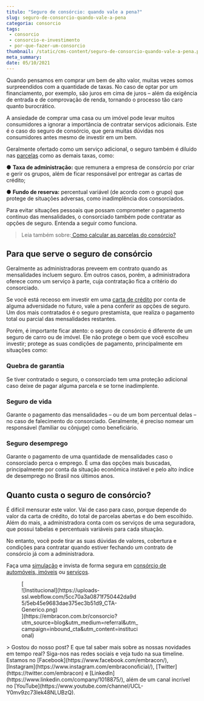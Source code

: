 ```yaml
---
titulo: "Seguro de consórcio: quando vale a pena?"
slug: seguro-de-consorcio-quando-vale-a-pena
categoria: consorcio
tags:
 - consorcio
 - consorcio-e-investimento
 - por-que-fazer-um-consorcio
thumbnail: /static/cms-content/seguro-de-consorcio-quando-vale-a-pena.png
meta_summary: 
date: 05/10/2021
---
```

Quando pensamos em comprar um bem de alto valor, muitas vezes somos surpreendidos com a quantidade de taxas. No caso de optar por um financiamento, por exemplo, são juros em cima de juros – além da exigência de entrada e de comprovação de renda, tornando o processo tão caro quanto burocrático.

A ansiedade de comprar uma casa ou um imóvel pode levar muitos consumidores a ignorar a importância de contratar serviços adicionais. Este é o caso do seguro de consórcio, que gera muitas dúvidas nos consumidores antes mesmo de investir em um bem.

Geralmente ofertado como um serviço adicional, o seguro também é diluído nas [parcelas](https://www.embracon.com.br/blog/parcela-de-consorcio-tem-juros) como as demais taxas, como:

● **Taxa de administração:** que remunera a empresa de consórcio por criar e gerir os grupos, além de ficar responsável por entregar as cartas de crédito;

● **Fundo de reserva:** percentual variável (de acordo com o grupo) que protege de situações adversas, como inadimplência dos consorciados.

Para evitar situações pessoais que possam comprometer o pagamento contínuo das mensalidades, o consorciado também pode contratar as opções de seguro. Entenda a seguir como funciona.

> Leia também sobre:[ Como calcular as parcelas do consórcio?](https://www.embracon.com.br/blog/como-calcular-as-parcelas-no-consorcio)

**Para que serve o seguro de consórcio**
----------------------------------------

Geralmente as administradoras preveem em contrato quando as mensalidades incluem seguro. Em outros casos, porém, a administradora oferece como um serviço à parte, cuja contratação fica a critério do consorciado.

Se você está receoso em investir em uma [carta de crédito](https://www.embracon.com.br/conhecaoconsorcio/o-que-e-carta-de-credito) por conta de alguma adversidade no futuro, vale a pena conferir as opções de seguro. Um dos mais contratados é o seguro prestamista, que realiza o pagamento total ou parcial das mensalidades restantes.

Porém, é importante ficar atento: o seguro de consórcio é diferente de um seguro de carro ou de imóvel. Ele não protege o bem que você escolheu investir; protege as suas condições de pagamento, principalmente em situações como:

### Quebra de garantia

Se tiver contratado o seguro, o consorciado tem uma proteção adicional caso deixe de pagar alguma parcela e se torne inadimplente.

### Seguro de vida

Garante o pagamento das mensalidades – ou de um bom percentual delas – no caso de falecimento do consorciado. Geralmente, é preciso nomear um responsável (familiar ou cônjuge) como beneficiário.

### Seguro desemprego

Garante o pagamento de uma quantidade de mensalidades caso o consorciado perca o emprego. É uma das opções mais buscadas, principalmente por conta da situação econômica instável e pelo alto índice de desemprego no Brasil nos últimos anos.

Quanto custa o seguro de consórcio?
-----------------------------------

É difícil mensurar este valor. Vai de caso para caso, porque depende do valor da carta de crédito, do total de parcelas abertas e do bem escolhido. Além do mais, a administradora conta com os serviços de uma seguradora, que possui tabelas e percentuais variáveis para cada situação.

No entanto, você pode tirar as suas dúvidas de valores, cobertura e condições para contratar quando estiver fechando um contrato de consórcio já com a administradora.

Faça uma [simulação](https://www.embracon.com.br/blog/simulacao-de-consorcio) e invista de forma segura em [consórcio de automóveis](https://www.embracon.com.br/consorcio-de-carros),[ imóveis](https://www.embracon.com.br/consorcio-de-imoveis) ou [serviços](https://www.embracon.com.br/consorcio-servicos).

<figure class="w-richtext-figure-type-image w-richtext-align-center" style="max-width:310px">[<div>![Institucional](https://uploads-ssl.webflow.com/5cc70a3a0871f750442da9d5/5eb45e9683dae375ec3b51d9_CTA-Generico.png)</div>](https://embracon.com.br/consorcio?utm_source=blog&utm_medium=referral&utm_campaign=inbound_cta&utm_content=institucional)</figure>> Gostou do nosso post? E que tal saber mais sobre as nossas novidades em tempo real? Siga-nos nas redes sociais e veja tudo na sua timeline. Estamos no [Facebook](https://www.facebook.com/embracon/), [Instagram](https://www.instagram.com/embraconoficial/), [Twitter](https://twitter.com/embracon) e [LinkedIn](https://www.linkedin.com/company/1018875/), além de um canal incrível no [YouTube](https://www.youtube.com/channel/UCL-Y0mv9zc73Iek48NLUBzQ).
